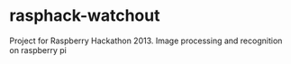 rasphack-watchout
=================

Project for Raspberry Hackathon 2013. Image processing and recognition on raspberry pi  